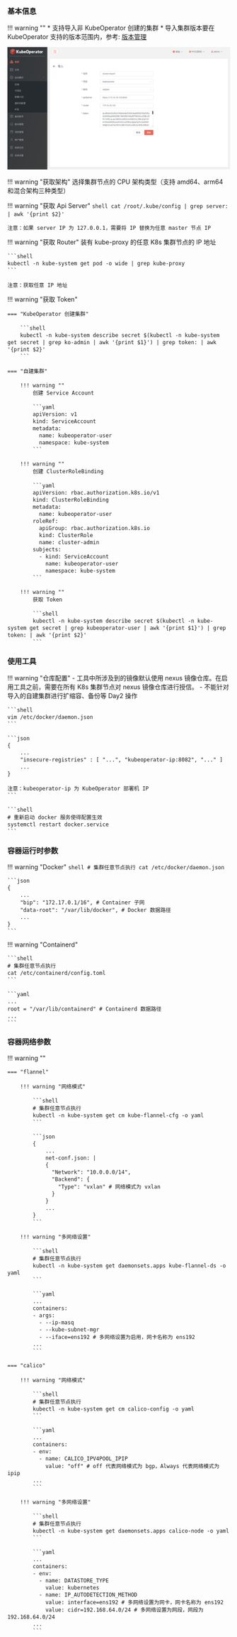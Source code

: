 
### 基本信息

!!! warning ""
    * 支持导入非 KubeOperator 创建的集群
    * 导入集群版本要在 KubeOperator 支持的版本范围内，参考: [版本管理](../user_manual/version.md#_4)

![cluster-import](../img/user_manual/cluster/cluster-import.png)

!!! warning "获取架构"
    选择集群节点的 CPU 架构类型（支持 amd64、arm64 和混合架构三种类型）

!!! warning "获取 Api Server"
    ```shell
    cat /root/.kube/config | grep server: | awk '{print $2}'
    ```

    注意：如果 server IP 为 127.0.0.1，需要将 IP 替换为任意 master 节点 IP

!!! warning "获取 Router"
    装有 kube-proxy 的任意 K8s 集群节点的 IP 地址

    ```shell
    kubectl -n kube-system get pod -o wide | grep kube-proxy
    ```

    注意：获取任意 IP 地址

!!! warning "获取 Token"

    === "KubeOperator 创建集群"

        ```shell
        kubectl -n kube-system describe secret $(kubectl -n kube-system get secret | grep ko-admin | awk '{print $1}') | grep token: | awk '{print $2}'
        ```

    === "自建集群"
        
        !!! warning ""
            创建 Service Account

            ```yaml
            apiVersion: v1
            kind: ServiceAccount
            metadata:
              name: kubeoperator-user
              namespace: kube-system
            ```

        !!! warning ""
            创建 ClusterRoleBinding

            ```yaml
            apiVersion: rbac.authorization.k8s.io/v1
            kind: ClusterRoleBinding
            metadata:
              name: kubeoperator-user
            roleRef:
              apiGroup: rbac.authorization.k8s.io
              kind: ClusterRole
              name: cluster-admin
            subjects:
              - kind: ServiceAccount
                name: kubeoperator-user
                namespace: kube-system
            ```

        !!! warning ""
            获取 Token

            ```shell
            kubectl -n kube-system describe secret $(kubectl -n kube-system get secret | grep kubeoperator-user | awk '{print $1}') | grep token: | awk '{print $2}'
            ```

### 使用工具

!!! warning "仓库配置"
    - 工具中所涉及到的镜像默认使用 nexus 镜像仓库。在启用工具之前，需要在所有 K8s 集群节点对 nexus 镜像仓库进行授信。
    - 不能针对导入的自建集群进行扩缩容、备份等 Day2 操作

    ```shell
    vim /etc/docker/daemon.json
    ```
    
    ```json
    {
        ...
        "insecure-registries" : [ "...", "kubeoperator-ip:8082", "..." ]
        ...
    }

    注意：kubeoperator-ip 为 KubeOperator 部署机 IP
    ```

    ```shell
    # 重新启动 docker 服务使得配置生效
    systemctl restart docker.service
    ```

### 容器运行时参数

!!! warning "Docker"
    ```shell
    # 集群任意节点执行
    cat /etc/docker/daemon.json
    ```

    ```json
    {
        ...
        "bip": "172.17.0.1/16", # Container 子网
        "data-root": "/var/lib/docker", # Docker 数据路径
        ...
    }
    ```

!!! warning "Containerd"

    ```shell
    # 集群任意节点执行
    cat /etc/containerd/config.toml
    ```

    ```yaml
    ...
    root = "/var/lib/containerd" # Containerd 数据路径
    ...
    ```

### 容器网络参数

!!! warning ""

    === "flannel"

        !!! warning "网络模式"

            ```shell
            # 集群任意节点执行
            kubectl -n kube-system get cm kube-flannel-cfg -o yaml
            ```

            ```json
            {
                ...
                net-conf.json: |
                {
                  "Network": "10.0.0.0/14",
                  "Backend": {
                    "Type": "vxlan" # 网络模式为 vxlan
                  }
                }
                ...
            }
            ```

        !!! warning "多网络设置"

            ```shell
            # 集群任意节点执行
            kubectl -n kube-system get daemonsets.apps kube-flannel-ds -o yaml
            ```

            ```yaml
            ...
            containers:
            - args:
              - --ip-masq
              - --kube-subnet-mgr
              - --iface=ens192 # 多网络设置为启用，网卡名称为 ens192
            ...
            ```

    === "calico"

        !!! warning "网络模式"

            ```shell
            # 集群任意节点执行
            kubectl -n kube-system get cm calico-config -o yaml
            ```

            ```yaml
            ...
            containers:
            - env:
              - name: CALICO_IPV4POOL_IPIP
                value: "off" # off 代表网络模式为 bgp，Always 代表网络模式为 ipip
            ...
            ```

        !!! warning "多网络设置"

            ```shell
            # 集群任意节点执行
            kubectl -n kube-system get daemonsets.apps calico-node -o yaml
            ```

            ```yaml
            ...
            containers:
            - env:
              - name: DATASTORE_TYPE
                value: kubernetes
              - name: IP_AUTODETECTION_METHOD
                value: interface=ens192 # 多网络设置为网卡，网卡名称为 ens192
                value: cidr=192.168.64.0/24 # 多网络设置为网段，网段为 192.168.64.0/24
            ...
            ```    
